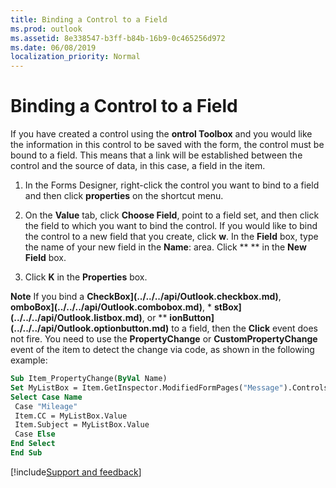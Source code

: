 ```yaml
---
title: Binding a Control to a Field
ms.prod: outlook
ms.assetid: 8e338547-b3ff-b84b-16b9-0c465256d972
ms.date: 06/08/2019
localization_priority: Normal
---
```



# Binding a Control to a Field

If you have created a control using the **ontrol Toolbox** and you would like the information in this control to be saved with the form, the control must be bound to a field. This means that a link will be established between the control and the source of data, in this case, a field in the item.

1. In the Forms Designer, right-click the control you want to bind to a field and then click **properties** on the shortcut menu.

2. On the **Value** tab, click **Choose Field**, point to a field set, and then click the field to which you want to bind the control. If you would like to bind the control to a new field that you create, click **w**. In the **Field** box, type the name of your new field in the **Name**: area. Click ** ** in the **New Field** box.

3. Click **K** in the **Properties** box.

 **Note** If you bind a **CheckBox](../../../api/Outlook.checkbox.md)**, **omboBox](../../../api/Outlook.combobox.md)**, * **stBox](../../../api/Outlook.listbox.md)**, or ** **ionButton](../../../api/Outlook.optionbutton.md)** to a field, then the **Click** event does not fire. You need to use the **PropertyChange** or **CustomPropertyChange** event of the item to detect the change via code, as shown in the following example:

```vb
Sub Item_PropertyChange(ByVal Name) 
Set MyListBox = Item.GetInspector.ModifiedFormPages("Message").Controls("ListBox1") 
Select Case Name 
 Case "Mileage" 
 Item.CC = MyListBox.Value 
 Item.Subject = MyListBox.Value 
 Case Else 
End Select 
End Sub
```

[!include[Support and feedback](~/includes/feedback-boilerplate.md)]
